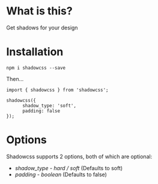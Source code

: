 # What is this?

Get shadows for your design

# Installation

`npm i shadowcss --save`

Then...

```
import { shadowcss } from 'shadowcss';

shadowcss({
      shadow_type: 'soft',
      padding: false
});
```

# Options

Shadowcss supports 2 options, both of which are optional:

* *shadow_type* - _hard / soft_ (Defaults to soft)
* *padding* - _boolean_ (Defaults to false)